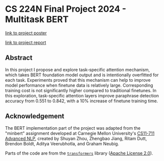 # CS 224N Final Project 2024 - Multitask BERT
[link to project poster](Task_specific_attention.pdf)

[link to project report](Task_specific_attention_report.pdf)

## Abstract
In this project I propose and explore task-specific attention mechanism, which takes BERT foundation model output and is intentionally overfitted for each task. Experiments proved that this mechanism can help to improve model performance when finetune data is relatively large. Corresponding training cost is not significantly higher compared to traditional finetunes. In this exploration, task-specific attention layers improve paraphrase detection accuracy from 0.551 to 0.842, with a 10% increase of finetune training time.

## Acknowledgement

The BERT implementation part of the project was adapted from the "minbert" assignment developed at Carnegie Mellon University's [CS11-711 Advanced NLP](http://phontron.com/class/anlp2021/index.html),
created by Shuyan Zhou, Zhengbao Jiang, Ritam Dutt, Brendon Boldt, Aditya Veerubhotla, and Graham Neubig.

Parts of the code are from the [`transformers`](https://github.com/huggingface/transformers) library ([Apache License 2.0](./LICENSE)).
